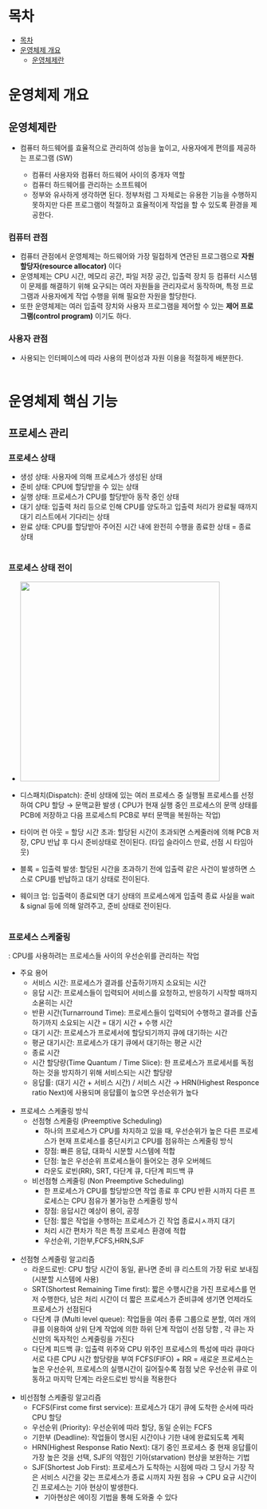 # 목차

- [목차](#목차)
- [운영체제 개요](#운영체제-개요)
  - [운영체제란](#운영체제란)

# 운영체제 개요

## 운영체제란

- 컴퓨터 하드웨어를 효율적으로 관리하여 성능을 높이고, 사용자에게 편의를 제공하는 프로그램 (SW)

  - 컴퓨터 사용자와 컴퓨터 하드웨어 사이의 중개자 역할
  - 컴퓨터 하드웨어를 관리하는 소프트웨어
  - 정부와 유사하게 생각하면 된다. 정부처럼 그 자체로는 유용한 기능을 수행하지 못하지만 다른 프로그램이 적절하고 효율적이게 작업을 할 수 있도록 환경을 제공한다.

### 컴퓨터 관점

- 컴퓨터 관점에서 운영체제는 하드웨어와 가장 밀접하게 연관된 프로그램으로 **자원 할당자(resource allocator)** 이다
- 운영체제는 CPU 시간, 메모리 공간, 파일 저장 공간, 입출력 장치 등 컴퓨터 시스템이 문제를 해결하기 위해 요구되는 여러 자원들을 관리자로서 동작하며, 특정 프로그램과 사용자에게 작업 수행을 위해 필요한 자원을 할당한다.
- 또한 운영체제는 여러 입출력 장치와 사용자 프로그램을 제어할 수 있는 **제어 프로그램(control program)** 이기도 하다.

### 사용자 관점

- 사용되는 인터페이스에 따라 사용의 편이성과 자원 이용을 적절하게 배분한다.
  <br>
  <br>

# 운영체제 핵심 기능

## 프로세스 관리

### 프로세스 상태

- 생성 상태: 사용자에 의해 프로세스가 생성된 상태
- 준비 상태: CPU에 할당받을 수 있는 상태
- 실행 상태: 프로세스가 CPU를 할당받아 동작 중인 상태
- 대기 상태: 입출력 처리 등으로 인해 CPU를 양도하고 입출력 처리가 완료될 때까지 대기 리스트에서 기다리는 상태
- 완료 상태: CPU를 할당받아 주어진 시간 내에 완전히 수행을 종료한 상태 = 종료 상태
  <br>
  <br>

### 프로세스 상태 전이

- <img src="https://itwiki.kr/images/d/da/%ED%94%84%EB%A1%9C%EC%84%B8%EC%8A%A4_%EC%83%81%ED%83%9C%EC%A0%84%EC%9D%B4%EB%8F%84.png" width =400px>

- 디스패치(Dispatch): 준비 상태에 있는 여러 프로세스 중 실행될 프로세스를 선정하여 CPU 할당 → 문맥교환 발생 ( CPU가 현재 실행 중인 프로세스의 문맥 상태를 PCB에 저장하고 다음 프로세스틔 PCB로 부터 문맥을 복원하는 작업)
- 타이머 런 아웃 = 할당 시간 초과: 할당된 시간이 초과되면 스케줄러에 의해 PCB 저장, CPU 반납 후 다시 준비상태로 전이된다. (타입 슬라이스 만료, 선점 시 타임아웃)
- 블록 = 입출력 발생: 할당된 시간을 초과하기 전에 입출력 같은 사건이 발생하면 스스로 CPU를 반납하고 대기 상태로 전이된다.
- 웨이크 업: 입출력이 종료되면 대기 상태의 프로세스에게 입출력 종료 사실을 wait & signal 등에 의해 알려주고, 준비 상태로 전이된다.
  <br>
  <br>

### 프로세스 스케줄링

: CPU를 사용하려는 프로세스들 사이의 우선순위를 관리하는 작업

- 주요 용어
  - 서비스 시간: 프로세스가 결과를 산출하기까지 소요되는 시간
  - 응답 시간: 프로세스들이 입력되어 서비스를 요청하고, 반응하기 시작할 때까지 소욛히는 시간
  - 반환 시간(Turnarround Time): 프로세스들이 입력되어 수행하고 결과를 산출하기까지 소요되는 시간 = 대기 시간 + 수행 시간
  - 대기 시간: 프로세스가 프로세서에 할당되기까지 큐에 대기하는 시간
  - 평균 대기시간: 프로세스가 대기 큐에서 대기하는 평균 시간
  - 종료 시간
  - 시간 할당량(Time Quantum / Time Slice): 한 프로세스가 프로세서를 독점하는 것을 방지하기 위해 서비스되는 시간 할당량
  - 응답률: (대기 시간 + 서비스 시간) / 서비스 시간
    → HRN(Highest Responce ratio Next)에 사용되며 응답률이 높으면 우선순위가 높다
    <br>
    <br>
- 프로세스 스케줄링 방식
  - 선점형 스케줄링 (Preemptive Scheduling)
    - 하나의 프로세스가 CPU를 차지하고 있을 때, 우선순위가 높은 다른 프로세스가 현재 프로세스를 중단시키고 CPU를 점유하는 스케줄링 방식
    - 장점: 빠른 응답, 대화식 시분할 시스템에 적합
    - 단점: 높은 우선순위 프로세스들이 들어오는 경우 오버헤드
    - 라운도 로빈(RR), SRT, 다단계 큐, 다단계 피드백 큐
  - 비선점형 스케줄링 (Non Preemptive Scheduling)
    - 한 프로세스가 CPU를 할당받으면 작업 종료 후 CPU 반환 시까지 다른 프로세스는 CPU 점유가 불가능한 스케줄링 방식
    - 장점: 응답시간 예상이 용이, 공정
    - 단점: 짧은 작업을 수행하는 프로세스가 긴 작업 종료시ㅅ까지 대기
    - 처리 시간 편차가 적은 특정 프로세스 환경에 적합
    - 우선순위, 기한부,FCFS,HRN,SJF
      <br>
      <br>
- 선점형 스케줄링 알고리즘
  - 라운드로빈: CPU 할당 시간이 동일, 끝나면 준비 큐 리스트의 가장 뒤로 보내짐 (시분할 시스템에 사용)
  - SRT(Shortest Remaining Time first): 짧은 수행시간을 가진 프로세스를 먼저 수행한다, 남은 처리 시간이 더 짧은 프로세스가 준비큐에 생기면 언제라도 프로세스가 선점된다
  - 다단계 큐 (Multi level queue): 작업들을 여러 종류 그룹으로 분할, 여러 개의 큐를 이용하여 상위 단계 작업에 의한 하위 단계 작업이 선점 당함 , 각 큐는 자신만의 독자적인 스케줄링을 가진다
  - 다단계 피드백 큐: 입출력 위주와 CPU 위주인 프로세스의 특성에 따라 큐마다 서로 다른 CPU 시간 할당량을 부여
    FCFS(FIFO) + RR = 새로운 프로세스는 높은 우선순위, 프로세스의 실행시간이 길어질수록 점점 낮은 우선순위 큐로 이동하고 마지막 단계는 라운드로빈 방식을 적용한다
    <br>
    <br>
- 비선점형 스케줄링 알고리즘
  - FCFS(First come first service): 프로세스가 대기 큐에 도착한 순서에 따라 CPU 할당
  - 우선순위 (Priority): 우선순위에 따라 할당, 동일 순위는 FCFS
  - 기한부 (Deadline): 작업들이 명시된 시간이나 기한 내에 완료되도록 계획
  - HRN(Highest Response Ratio Next): 대기 중인 프로세스 중 현재 응답률이 가장 높은 것을 선택, SJF의 약점인 기아(starvation) 현상을 보완하는 기법
  - SJF(Shortest Job First): 프로세스가 도착하는 시점에 따라 그 당시 가장 작은 서비스 시간을 갖는 프로세스가 종료 시까지 자원 점유 → CPU 요규 시간이 긴 프로세스는 기아 현상이 발생한다.
    - 기아현상은 에이징 기법을 통해 도와줄 수 있다
